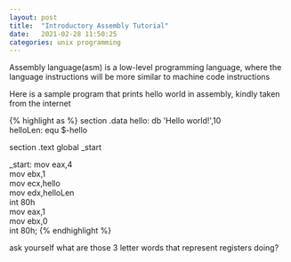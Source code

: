 ```yaml
---
layout: post
title:  "Introductory Assembly Tutorial"
date:   2021-02-28 11:50:25
categories: unix programming
---
```



Assembly language(asm) is a low-level programming language, where the language instructions will be more similar to machine code instructions

Here is a sample program that prints hello world in assembly, kindly taken from the internet

{% highlight as %}
section .data
    hello:     db 'Hello world!',10    
	helloLen:  equ $-hello            

section .text
	global _start

_start:
	mov eax,4            
	mov ebx,1            
	mov ecx,hello       
	mov edx,helloLen     
	int 80h           
	mov eax,1       
	mov ebx,0           
	int 80h;
{% endhighlight %}

ask yourself what are those 3 letter words that represent registers doing?
